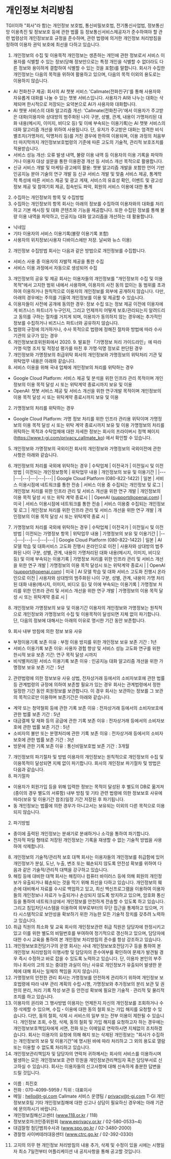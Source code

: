 # 개인정보 처리방침
TGI(이하 "회사"라 함)는 개인정보 보호법, 통신비밀보호법, 전기통신사업법, 정보통신망 이용촉진 및 정보보호 등에 관한 법률 등 정보통신서비스제공자가 준수하여야 할 관련 법령상의 개인정보보호 규정을 준수하며, 관련 법령에 의거한 개인정보 처리방침을 정하여 이용자 권익 보호에 최선을 다하고 있습니다.
1. 개인정보의 수집 및 이용목적
개인정보는 생존하는 개인에 관한 정보로서 서비스 이용자를 식별할 수 있는 정보(당해 정보만으로는 특정 개인을 식별할 수 없더라도 다른 정보와 용이하게 결합하여 식별할 수 있는 것을 포함)를 말합니다. 회사가 수집한 개인정보는 다음의 목적을 위하여 활용하고 있으며, 다음의 목적 이외의 용도로는 이용하지 않습니다.
 * AI 전화친구 제공: 회사의 AI 챗봇 서비스 'Callmate(전화친구)'를 통해 사용자와 자유롭게 대화를 나눌 수 있는 챗봇 서비스입니다. 사용자가 AI와 나누는 대화는 삭제되며 한시적으로 저장되는 요약본으로 AI가 사용자와 대화합니다.
 * AI 챗봇 서비스의 대화 알고리즘 개선: 'Callmate(전화친구)'에서 이용자가 주고받은 대화(이용자와 상대방의 범주화된 나이 구분, 성별, 관계, 내용이 가명처리된 대화 내용(메시지, 이미지, 비디오 등) 및 이에 부속되는 이용기록)는 AI 챗봇 서비스의 대화 알고리즘 개선을 위하여 사용됩니다. 단, 유저가 주고받은 대화는 엄격한 비식별조치(가명처리, 익명처리 등)를 거친 경우에 한하여 이용되며, 이용 과정의 처음부터 마지막까지 개인정보보호법령의 기준에 따른 고도의 기술적, 관리적 보호조치를 적용받습니다.
 * 서비스 성능 개선: 오류 발생 내역, 불량 이용 내역 등 이용자의 이용 기록을 파악하거나 이용자 대상 설문을 통한 이용환경 개선 등 서비스 개선 목적으로 활용합니다.
 * 신규 서비스 개발 및 마케팅·광고에의 활용: 챗봇 알고리즘 개발을 포함한 언어 기반 인공지능 분야 기술의 연구 개발 등 신규 서비스 개발 및 맞춤 서비스 제공, 통계학적 특성에 따른 서비스 제공 및 광고 게재, 서비스의 유효성 확인, 이벤트 및 광고성 정보 제공 및 참여기회 제공, 접속빈도 파악, 회원의 서비스 이용에 대한 통계
2. 수집하는 개인정보의 항목 및 수집방법
 1. 수집하는 개인정보의 항목
회사는 아래의 정보를 수집하여 이용자와의 대화를 처리하고 기본 메시징 및 대화 콘텐츠와 기능을 제공합니다. 또한 수집된 정보를 통해 불량 이용 내역을 파악하고, 인공지능 대화 알고리즘을 개선하는 데 활용합니다.
 * 닉네임
 * 기타 이용자의 서비스 이용기록(불량 이용기록 포함)
 * 사용자의 위치정보(사용자 디바이스에만 저장. 날씨와 뉴스 이용)
 2. 개인정보 수집방법
회사는 다음과 같은 방법으로 개인정보를 수집합니다.
 * 서비스 사용 중 이용자의 자발적 제공을 통한 수집
 * 서비스 이용 과정에서 자동으로 생성되어 수집
 3. 개인정보의 공유 및 제공
회사는 이용자들의 개인정보를 "개인정보의 수집 및 이용목적"에서 고지한 범위 내에서 사용하며, 이용자의 사전 동의 없이는 동 범위를 초과하여 이용하거나 원칙적으로 이용자의 개인정보를 외부에 공개하지 않습니다. 다만, 아래의 경우에는 주의를 기울여 개인정보를 이용 및 제공할 수 있습니다.
  1. 이용자들이 사전에 공개에 동의한 경우: 정보 수집 또는 정보 제공 이전에 이용자에게 비즈니스 파트너가 누구인지, 그리고 언제까지 어떻게 보호/관리되는지 알려드리고 동의를 구하는 절차를 거치게 되며, 이용자가 동의하지 않는 경우에는 추가적인 정보를 수집하거나 비즈니스 파트너와 공유하지 않습니다.
  2. 법령의 규정에 의거하거나, 수사 목적으로 법령에 정해진 절차와 방법에 따라 수사기관의 요구가 있는 경우
  3. 개인정보보호위원회에서 2020. 9. 발표한 「가명정보 처리 가이드라인」에 따라 가명∙익명 조치 및 적정성 평가를 마친 후 가명∙익명 정보로 판단된 경우
 4. 개인정보와 가명정보의 취급위탁
회사의 개인정보와 가명정보의 위탁처리 기관 및 위탁업무 내용은 아래와 같습니다.
  1. 서비스 이용을 위해 국내 업체에 개인정보의 처리를 위탁하는 경우
   * Google Cloud Platform: 서비스 제공 및 분석을 위한 인프라 관리 목적이며 개인정보의 이용 목적 달성 시 또는 위탁계약 종료시까지 보유 및 이용
   * OpenAI: 챗봇 서비스 제공 및 서비스 개선을 위한 연구개발 목적이며 개인정보의 이용 목적 달성 시 또는 위탁계약 종료시까지 보유 및 이용
  2. 가명정보의 처리를 위탁하는 경우
   * Google Cloud Platform: 가명 정보 처리를 위한 인프라 관리용 위탁이며 가명정보의 이용 목적 달성 시 또는 위탁 계약 종료시까지 보유 및 이용
   가명정보의 처리를 위탁하는 목적과 수탁업체에 대한 자세한 정보는 회사의 프라이버시 정책 페이지 (https://www.t-gi.com/privacy_callmate_ko) 에서 확인할 수 있습니다.
 5. 개인정보와 가명정보의 국외이전
회사의 개인정보와 가명정보의 국외이전에 관한 사항은 아래와 같습니다.
  1. 개인정보의 처리를 국외에 위탁하는 경우
| 수탁업체 | 이전국가 | 이전일시 및 이전방법 | 이전되는 개인정보항목 | 위탁업무 내용 | 개인정보의 보유 및 이용기간 |
|---|---|---|---|---|---|
| Google Cloud Platform (080-822-1422) | 일본 | 서비스 이용시점에 네트워크를 통한 전송 | 서비스 이용 중 수집되는 개인정보 및 로그 | 개인정보 처리를 위한 인프라 관리 및 서비스 개선을 위한 연구 개발 | 개인정보의 이용 목적 달성 시 또는 위탁 계약 종료시 |
| OpenAI (support@openai.com) | 미국 | 서비스 이용시점에 네트워크를 통한 전송 | 서비스 이용중 수집되는 개인정보 및 로그 | 개인정보 처리를 위한 인프라 관리 및 서비스 개선을 위한 연구 개발 | 개인정보의 이용 목적 달성 시 또는 위탁계약 종료 시 |

  2. 가명정보의 처리를 국외에 위탁하는 경우
| 수탁업체 | 이전국가 | 이전일시 및 이전방법 | 이전되는 가명정보 항목 | 위탁업무 내용 | 가명정보의 보유 및 이용기간 |
|---|---|---|---|---|---|
| Google Cloud Platform (080-822-1422) | 일본 | AI 모델 학습 및 대화서비스 고도화 진행시 온라인으로 이전 | 사용자와 상대방의 범주화된 나이 구분, 성별, 관계, 내용이 가명처리된 대화 내용(메시지, 이미지, 비디오 등) 및 이에 부속되는 이용기록 | 가명정보 처리를 위한 인프라 관리 및 서비스 개선을 위한 연구 개발 | 가명정보의 이용 목적 달성시 또는 위탁계약 종료시 |
| OpenAI (support@openai.com) | 미국 | AI 모델 학습 및 대화 서비스 고도화 진행시 온라인으로 이전 | 사용자와 상대방의 범주화된 나이 구분, 성별, 관계, 내용이 가명 처리된 대화 내용(메시지, 이미지, 비디오 등) 및 이에 부속되는 이용기록 | 가명정보 처리를 위한 인프라 관리 및 서비스 개선을 위한 연구 개발 | 가명정보의 이용 목적 달성 시 또는 위탁계약 종료 시 |

 6. 개인정보와 가명정보의 보유 및 이용기간
 이용자의 개인정보와 가명정보는 원칙적으로 개인정보와 가명정보의 수집 및 이용목적이 달성되면 지체 없이 파기합니다. 단, 다음의 정보에 대해서는 아래의 이유로 명시한 기간 동안 보존합니다.
  1. 회사 내부 방침에 의한 정보 보유 사유
 * 부정이용기록
보존 이유 : 부정 이용 방지를 위한 개인정보 보유
보존 기간 : 1년
 * 서비스 이용기록
보존 이유: 사용자 경험 향상 및 서비스 성능 고도화 연구를 위한 한시적 보유
보존 기간: 연구 목적 달성 시까지
 * 비식별처리된 서비스 이용기록
보존 이유 : 인공지능 대화 알고리즘 개선을 위한 가명정보 보유
보존 기간 : 5년
  2. 관련법령에 의한 정보보유 사유
상법, 전자상거래 등에서의 소비자보호에 관한 법률 등 관계법령의 규정에 의하여 보존할 필요가 있는 경우 회사는 관계법령에서 정한 일정한 기간 동안 회원정보를 보관합니다. 이 경우 회사는 보관하는 정보를 그 보관의 목적으로만 이용하며 보존기간은 아래와 같습니다.
 * 계약 또는 청약철회 등에 관한 기록
보존 이유 : 전자상거래 등에서의 소비자보호에 관한 법률
보존 기간 : 5년
 * 대금결제 및 재화 등의 공급에 관한 기록
보존 이유 : 전자상거래 등에서의 소비자보호에 관한 법률
보존 기간 : 5년
 * 소비자의 불만 또는 분쟁처리에 관한 기록
보존 이유 : 전자상거래 등에서의 소비자보호에 관한 법률
보존 기간 : 3년
 * 방문에 관한 기록
보존 이유 : 통신비밀보호법
보존 기간 : 3개월

 7. 개인정보의 파기절차 및 방법
이용자의 개인정보는 원칙적으로 개인정보의 수집 및 이용목적이 달성되면 지체 없이 파기합니다.
회사의 개인정보 파기절차 및 방법은 다음과 같습니다.
  1. 파기절차
 * 이용자가 회원가입 등을 위해 입력한 정보는 목적이 달성된 후 별도의 DB로 옮겨져(종이의 경우 별도의 서류함) 내부 방침 및 기타 관련 법령에 의한 정보보호 사유에 따라(보유 및 이용기간 참조)일정 기간 저장된 후 파기됩니다.
 * 동 개인정보는 법률에 의한 경우가 아니고서는 보유되는 이외의 다른 목적으로 이용되지 않습니다.
  2. 파기방법
 * 종이에 출력된 개인정보는 분쇄기로 분쇄하거나 소각을 통하여 파기합니다.
 * 전자적 파일 형태로 저장된 개인정보는 기록을 재생할 수 없는 기술적 방법을 사용하여 삭제합니다.
 8. 개인정보의 기술적/관리적 보호 대책
회사는 이용자들의 개인정보를 취급함에 있어 개인정보가 분실, 도난, 누출, 변조 또는 훼손되지 않도록 안전성 확보를 위하여 다음과 같은 기술적/관리적 대책을 강구하고 있습니다.
  1. 해킹 등에 대비한 대책
 회사는 해킹이나 컴퓨터 바이러스 등에 의해 회원의 개인정보가 유출되거나 훼손되는 것을 막기 위해 최선을 다하고 있습니다. 개인정보의 훼손에 대비해서 자료를 수시로 백업하고 있고, 최신 백신프로그램을 이용하여 이용자들의 개인정보나 자료가 누출되거나 손상되지 않도록 방지하고 있으며, 암호화 통신 등을 통하여 네트워크상에서 개인정보를 안전하게 전송할 수 있도록 하고 있습니다.
 그리고 침입차단시스템을 이용하여 외부로부터의 무단 접근을 통제하고 있으며, 기타 시스템적으로 보안성을 확보하기 위한 가능한 모든 기술적 장치를 갖추려 노력하고 있습니다.
  2. 취급 직원의 최소화 및 교육
 회사의 개인정보관련 취급 직원은 담당자에 한정시키고 있고 이를 위한 별도의 비밀번호를 부여하여 정기적으로 갱신하고 있으며, 담당자에 대한 수시 교육을 통하여 본 개인정보 처리방침의 준수를 항상 강조하고 있습니다.
  3. 개인정보보호전담기구의 운영
 회사는 사내 개인정보보호전담기구 등을 통하여 본 개인정보 처리방침의 이행사항 및 담당자의 준수여부를 확인하여 문제가 발견될 경우 즉시 수정하고 바로 잡을 수 있도록 노력하고 있습니다.
 단, 이용자 본인의 부주의나 회사의 고의 또는 중대한 과실이 아닌 사유로 개인정보가 유출되어 발생한 문제에 대해 회사는 일체의 책임을 지지 않습니다.
  4. 가명정보의 안전한 관리
 회사는 가명정보를 안전하게 관리하기 위하여 개인정보 보호법령에 따라 내부 관리 계획의 수립∙시행, 가명정보와 추가정보의 분리 보관 및 권한의 분리, 처리 기록 작성∙보관 등 안전성 확보에 필요한 기술적ㆍ관리적 및 물리적 조치를 하고 있습니다.
 9. 이용자의 권리와 그 행사방법
이용자는 언제든지 자신의 개인정보를 조회하거나 수정∙삭제할 수 있으며, 수집・이용에 대한 동의 철회 또는 가입 해지를 요청할 수 있습니다. 다만, 동의 철회, 삭제 시 서비스의 일부 또는 전부 이용이 제한될 수 있습니다.
개인정보 조회, 수정, 삭제, 동의 철회 및 가입 해지를 요청하고자 하는 경우에는 개인정보보호책임자에게 서면, 전화 또는 이메일로 연락하시면 지체없이 조치하겠습니다.
회사는 이용자의 요청에 의해 해지 또는 삭제된 개인정보는 "회사가 수집하는 개인정보의 보유 및 이용기간"에 명시된 바에 따라 처리하고 그 외의 용도로 열람 또는 이용할 수 없도록 처리하고 있습니다.
 10. 개인정보관리책임자 및 담당자의 연락처
귀하께서는 회사의 서비스를 이용하시며 발생하는 모든 개인정보보호 관련 민원을 개인정보관리책임자 혹은 담당부서로 신고하실 수 있습니다. 회사는 이용자들의 신고사항에 대해 신속하게 충분한 답변을 드릴 것입니다.
 * 이름 : 최진호
 * 전화 : 070-4099-5959 / 직위 : 대표이사
 * 메일 : hello@t-gi.com Callmate 서비스 운영팀 /  privacy@t-gi.com T-GI 개인정보보호팀
기타 개인정보침해에 대한 신고나 상담이 필요하신 경우에는 아래 기관에 문의하시기 바랍니다.
 * 개인정보침해신고센터 (www.118.or.kr / 118)
 * 정보보호마크인증위원회 (www.eprivacy.or.kr / 02-580-0533~4)
 * 대검찰청 첨단범죄수사과 (www.spo.go.kr / 02-3480-2000)
 * 경찰청 사이버테러대응센터 (www.ctrc.go.kr / 02-392-0330)
 11. 고지의 의무
현 개인정보 처리방침의 내용 추가, 삭제 및 수정이 있을 시에는 시행일자 최소 7일전부터 어플리케이션 내 공지사항을 통해 공고할 것입니다.